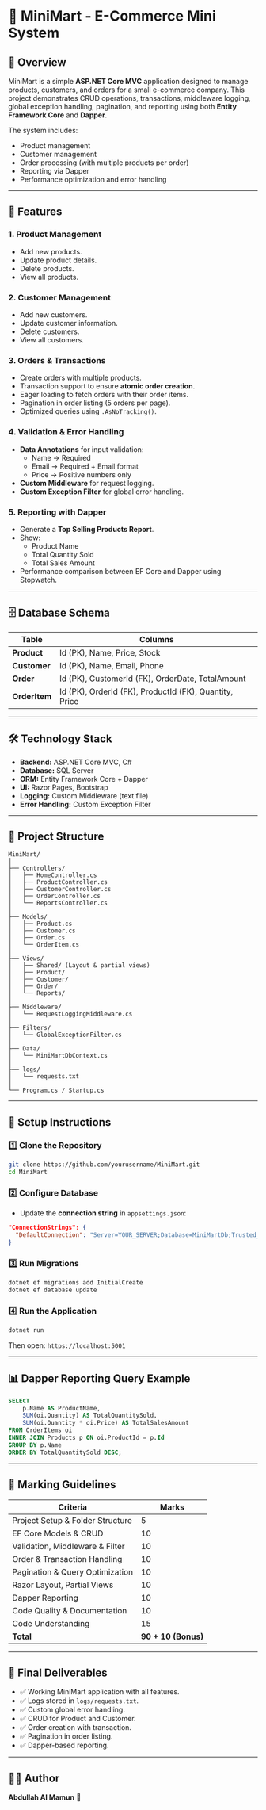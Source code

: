# 🏪 MiniMart - E-Commerce Mini System

## 📖 Overview
MiniMart is a simple **ASP.NET Core MVC** application designed to manage products, customers, and orders for a small e-commerce company. This project demonstrates CRUD operations, transactions, middleware logging, global exception handling, pagination, and reporting using both **Entity Framework Core** and **Dapper**.

The system includes:
- Product management
- Customer management
- Order processing (with multiple products per order)
- Reporting via Dapper
- Performance optimization and error handling

---

## 🎯 Features

### **1. Product Management**
- Add new products.
- Update product details.
- Delete products.
- View all products.

### **2. Customer Management**
- Add new customers.
- Update customer information.
- Delete customers.
- View all customers.

### **3. Orders & Transactions**
- Create orders with multiple products.
- Transaction support to ensure **atomic order creation**.
- Eager loading to fetch orders with their order items.
- Pagination in order listing (5 orders per page).
- Optimized queries using `.AsNoTracking()`.

### **4. Validation & Error Handling**
- **Data Annotations** for input validation:
  - Name → Required
  - Email → Required + Email format
  - Price → Positive numbers only
- **Custom Middleware** for request logging.
- **Custom Exception Filter** for global error handling.

### **5. Reporting with Dapper**
- Generate a **Top Selling Products Report**.
- Show:
  - Product Name
  - Total Quantity Sold
  - Total Sales Amount
- Performance comparison between EF Core and Dapper using Stopwatch.

---

## 🗄 Database Schema
| Table      | Columns |
|------------|------------------------------------------------------------|
| **Product** | Id (PK), Name, Price, Stock |
| **Customer** | Id (PK), Name, Email, Phone |
| **Order** | Id (PK), CustomerId (FK), OrderDate, TotalAmount |
| **OrderItem** | Id (PK), OrderId (FK), ProductId (FK), Quantity, Price |

---

## 🛠 Technology Stack
- **Backend:** ASP.NET Core MVC, C#
- **Database:** SQL Server
- **ORM:** Entity Framework Core + Dapper
- **UI:** Razor Pages, Bootstrap
- **Logging:** Custom Middleware (text file)
- **Error Handling:** Custom Exception Filter

---

## 📂 Project Structure
```
MiniMart/
│
├── Controllers/
│   ├── HomeController.cs
│   ├── ProductController.cs
│   ├── CustomerController.cs
│   ├── OrderController.cs
│   └── ReportsController.cs
│
├── Models/
│   ├── Product.cs
│   ├── Customer.cs
│   ├── Order.cs
│   └── OrderItem.cs
│
├── Views/
│   ├── Shared/ (Layout & partial views)
│   ├── Product/
│   ├── Customer/
│   ├── Order/
│   └── Reports/
│
├── Middleware/
│   └── RequestLoggingMiddleware.cs
│
├── Filters/
│   └── GlobalExceptionFilter.cs
│
├── Data/
│   └── MiniMartDbContext.cs
│
├── logs/
│   └── requests.txt
│
└── Program.cs / Startup.cs
```

---

## 🚀 Setup Instructions

### 1️⃣ Clone the Repository
```bash
git clone https://github.com/yourusername/MiniMart.git
cd MiniMart
```

### 2️⃣ Configure Database
- Update the **connection string** in `appsettings.json`:
```json
"ConnectionStrings": {
  "DefaultConnection": "Server=YOUR_SERVER;Database=MiniMartDb;Trusted_Connection=True;MultipleActiveResultSets=true"
}
```

### 3️⃣ Run Migrations
```bash
dotnet ef migrations add InitialCreate
dotnet ef database update
```

### 4️⃣ Run the Application
```bash
dotnet run
```
Then open: `https://localhost:5001`

---

## 📊 Dapper Reporting Query Example
```sql
SELECT 
    p.Name AS ProductName,
    SUM(oi.Quantity) AS TotalQuantitySold,
    SUM(oi.Quantity * oi.Price) AS TotalSalesAmount
FROM OrderItems oi
INNER JOIN Products p ON oi.ProductId = p.Id
GROUP BY p.Name
ORDER BY TotalQuantitySold DESC;
```

---

## 📝 Marking Guidelines
| Criteria                     | Marks |
|------------------------------|-------|
| Project Setup & Folder Structure | 5 |
| EF Core Models & CRUD | 10 |
| Validation, Middleware & Filter | 10 |
| Order & Transaction Handling | 10 |
| Pagination & Query Optimization | 10 |
| Razor Layout, Partial Views | 10 |
| Dapper Reporting | 10 |
| Code Quality & Documentation | 10 |
| Code Understanding | 15 |
| **Total** | **90 + 10 (Bonus)** |

---

## 📌 Final Deliverables
- ✅ Working MiniMart application with all features.
- ✅ Logs stored in `logs/requests.txt`.
- ✅ Custom global error handling.
- ✅ CRUD for Product and Customer.
- ✅ Order creation with transaction.
- ✅ Pagination in order listing.
- ✅ Dapper-based reporting.

---

## 👨‍💻 Author
**Abdullah Al Mamun**
 🎉
